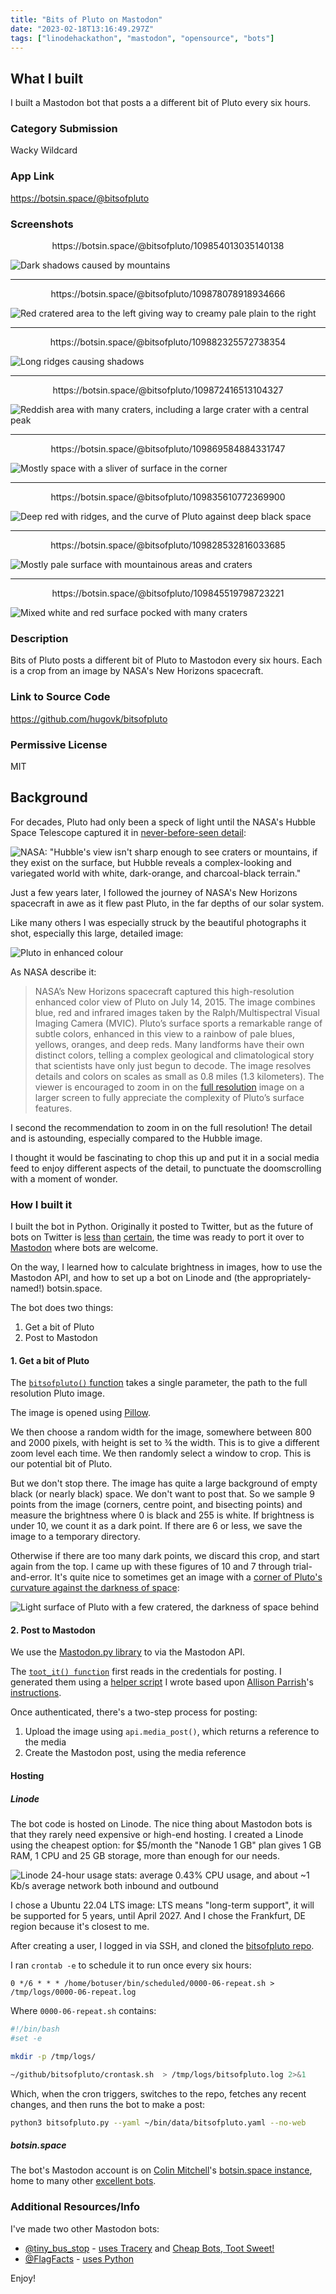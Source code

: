 ```yaml
---
title: "Bits of Pluto on Mastodon"
date: "2023-02-18T13:16:49.297Z"
tags: ["linodehackathon", "mastodon", "opensource", "bots"]
---
```


## What I built

I built a Mastodon bot that posts a a different bit of Pluto every six hours.

### Category Submission

Wacky Wildcard

### App Link

https://botsin.space/@bitsofpluto

### Screenshots

<center>https://botsin.space/@bitsofpluto/109854013035140138</center>

![Dark shadows caused by mountains](https://dev-to-uploads.s3.amazonaws.com/uploads/articles/r78gpvcyl5ai09z93cds.png)

---

<center>https://botsin.space/@bitsofpluto/109878078918934666</center>

![Red cratered area to the left giving way to creamy pale plain to the right](https://dev-to-uploads.s3.amazonaws.com/uploads/articles/7zlvfcqdh1nj4nlgpl9p.png)

---

<center>https://botsin.space/@bitsofpluto/109882325572738354</center>

![Long ridges causing shadows](https://dev-to-uploads.s3.amazonaws.com/uploads/articles/fr8oxtml9trqb7kg1ptj.png)

---

<center>https://botsin.space/@bitsofpluto/109872416513104327</center>

![Reddish area with many craters, including a large crater with a central peak](https://dev-to-uploads.s3.amazonaws.com/uploads/articles/ys3xv8itck0jpjfttqjq.png)

---

<center>https://botsin.space/@bitsofpluto/109869584884331747</center>

![Mostly space with a sliver of surface in the corner](https://dev-to-uploads.s3.amazonaws.com/uploads/articles/tevx5s0kxjsq1kwlm847.png)

---

<center>https://botsin.space/@bitsofpluto/109835610772369900</center>

![Deep red with ridges, and the curve of Pluto against deep black space](https://dev-to-uploads.s3.amazonaws.com/uploads/articles/wscpk9b699sexhly1es7.png)

---

<center>https://botsin.space/@bitsofpluto/109828532816033685</center>

![Mostly pale surface with mountainous areas and craters](https://dev-to-uploads.s3.amazonaws.com/uploads/articles/144ix05imzd5dv3qvmpr.png)

---

<center>https://botsin.space/@bitsofpluto/109845519798723221</center>

![Mixed white and red surface pocked with many craters](https://dev-to-uploads.s3.amazonaws.com/uploads/articles/68l14un3lt032llpcnl7.png)

### Description

Bits of Pluto posts a different bit of Pluto to Mastodon every six hours. Each is a crop
from an image by NASA's New Horizons spacecraft.

### Link to Source Code

https://github.com/hugovk/bitsofpluto

### Permissive License

MIT

## Background

For decades, Pluto had only been a speck of light until the NASA's Hubble Space
Telescope captured it in
[never-before-seen detail](https://hubblesite.org/contents/news-releases/2010/news-2010-06.html):

![NASA: "Hubble's view isn't sharp enough to see craters or mountains, if they exist on the surface, but Hubble reveals a complex-looking and variegated world with white, dark-orange, and charcoal-black terrain."](https://dev-to-uploads.s3.amazonaws.com/uploads/articles/tvnfv986pgdognhevi3j.jpg)

Just a few years later, I followed the journey of NASA's New Horizons spacecraft in awe
as it flew past Pluto, in the far depths of our solar system.

Like many others I was especially struck by the beautiful photographs it shot,
especially this large, detailed image:

![Pluto in enhanced colour](https://dev-to-uploads.s3.amazonaws.com/uploads/articles/x3cu2253wz13viuoyg3y.png)

As NASA describe it:

> NASA’s New Horizons spacecraft captured this high-resolution enhanced color view of
> Pluto on July 14, 2015. The image combines blue, red and infrared images taken by the
> Ralph/Multispectral Visual Imaging Camera (MVIC). Pluto’s surface sports a remarkable
> range of subtle colors, enhanced in this view to a rainbow of pale blues, yellows,
> oranges, and deep reds. Many landforms have their own distinct colors, telling a
> complex geological and climatological story that scientists have only just begun to
> decode. The image resolves details and colors on scales as small as 0.8 miles (1.3
> kilometers). The viewer is encouraged to zoom in on the
> [full resolution](http://www.nasa.gov/sites/default/files/thumbnails/image/crop_p_color2_enhanced_release.png)
> image on a larger screen to fully appreciate the complexity of Pluto’s surface
> features.

I second the recommendation to zoom in on the full resolution! The detail and is
astounding, especially compared to the Hubble image.

I thought it would be fascinating to chop this up and put it in a social media feed to
enjoy different aspects of the detail, to punctuate the doomscrolling with a moment of
wonder.

### How I built it

I built the bot in Python. Originally it posted to Twitter, but as the future of bots on
Twitter is
[less](https://www.theverge.com/2023/2/2/23582982/twitter-api-free-access-cutoff-bot-developers-shutdown)
[than](https://www.theverge.com/2023/2/2/23582982/twitter-api-free-access-cutoff-bot-developers-shutdown)
[certain](https://www.vice.com/en/article/4axzzd/twitters-latest-chaotic-move-will-kill-the-sites-best-bots-account-owners-say),
the time was ready to port it over to
[Mastodon](https://botwiki.org/resources/fediverse-bots/) where bots are welcome.

On the way, I learned how to calculate brightness in images, how to use the Mastodon
API, and how to set up a bot on Linode and (the appropriately-named!) botsin.space.

The bot does two things:

1. Get a bit of Pluto
2. Post to Mastodon

#### 1. Get a bit of Pluto

The
[`bitsofpluto()` function](https://github.com/hugovk/bitsofpluto/blob/d98c8fe4749c31c4d142b89a06d0241773794f00/bitsofpluto.py#L92-L139)
takes a single parameter, the path to the full resolution Pluto image.

The image is opened using [Pillow](https://pillow.readthedocs.io/).

We then choose a random width for the image, somewhere between 800 and 2000 pixels, with
height is set to ¾ the width. This is to give a different zoom level each time. We then
randomly select a window to crop. This is our potential bit of Pluto.

But we don't stop there. The image has quite a large background of empty black (or
nearly black) space. We don't want to post that. So we sample 9 points from the image
(corners, centre point, and bisecting points) and measure the brightness where 0 is
black and 255 is white. If brightness is under 10, we count it as a dark point. If there
are 6 or less, we save the image to a temporary directory.

Otherwise if there are too many dark points, we discard this crop, and start again from
the top. I came up with these figures of 10 and 7 through trial-and-error. It's quite
nice to sometimes get an image with a
[corner of Pluto's curvature against the darkness of space](https://botsin.space/@bitsofpluto/109880910091459752):

![Light surface of Pluto with a few cratered, the darkness of space behind](https://dev-to-uploads.s3.amazonaws.com/uploads/articles/sh69yjordzcx0q0p20o1.png)

#### 2. Post to Mastodon

We use the [Mastodon.py library](https://mastodonpy.readthedocs.io/) to via the Mastodon
API.

The
[`toot_it() function`](https://github.com/hugovk/bitsofpluto/blob/d98c8fe4749c31c4d142b89a06d0241773794f00/bitsofpluto.py#L46-L89)
first reads in the credentials for posting. I generated them using a
[helper script](https://github.com/hugovk/mastodon-tools/blob/main/mastodon_create_app.py)
I wrote based upon [Allison Parrish](https://www.decontextualize.com/)'s
[instructions](https://gist.github.com/aparrish/661fca5ce7b4882a8c6823db12d42d26).

Once authenticated, there's a two-step process for posting:

1. Upload the image using `api.media_post()`, which returns a reference to the media
2. Create the Mastodon post, using the media reference

#### Hosting

##### Linode

The bot code is hosted on Linode. The nice thing about Mastodon bots is that they rarely
need expensive or high-end hosting. I created a Linode using the cheapest option: for
$5/month the "Nanode 1 GB" plan gives 1 GB RAM, 1 CPU and 25 GB storage, more than
enough for our needs.

![Linode 24-hour usage stats: average 0.43% CPU usage, and about ~1 Kb/s average network both inbound and outbound](https://dev-to-uploads.s3.amazonaws.com/uploads/articles/6oiwss0gys3ndhlnsksj.png)

I chose a Ubuntu 22.04 LTS image: LTS means "long-term support", it will be supported
for 5 years, until April 2027. And I chose the Frankfurt, DE region because it's closest
to me.

After creating a user, I logged in via SSH, and cloned the
[bitsofpluto repo](https://github.com/hugovk/bitsofpluto).

I ran `crontab -e` to schedule it to run once every six hours:

```cron
0 */6 * * * /home/botuser/bin/scheduled/0000-06-repeat.sh > /tmp/logs/0000-06-repeat.log
```

Where `0000-06-repeat.sh` contains:

```sh
#!/bin/bash
#set -e

mkdir -p /tmp/logs/

~/github/bitsofpluto/crontask.sh  > /tmp/logs/bitsofpluto.log 2>&1
```

Which, when the cron triggers, switches to the repo, fetches any recent changes, and
then runs the bot to make a post:

```sh
python3 bitsofpluto.py --yaml ~/bin/data/bitsofpluto.yaml --no-web
```

##### botsin.space

The bot's Mastodon account is on [Colin Mitchell](https://muffinlabs.com/)'s
[botsin.space instance](https://botsin.space/about), home to many other
[excellent bots](https://botsin.space/public/local).

### Additional Resources/Info

I've made two other Mastodon bots:

- [@tiny_bus_stop](https://botsin.space/@tiny_bus_stop) -
  [uses Tracery](https://github.com/hugovk/cheapbotsdonequick/blob/main/tiny_bus_stop.json)
  and [Cheap Bots, Toot Sweet!](https://cheapbotstootsweet.com/)
- [@FlagFacts](https://botsin.space/@FlagFacts) -
  [uses Python](https://github.com/hugovk/randimgbot)

Enjoy!
